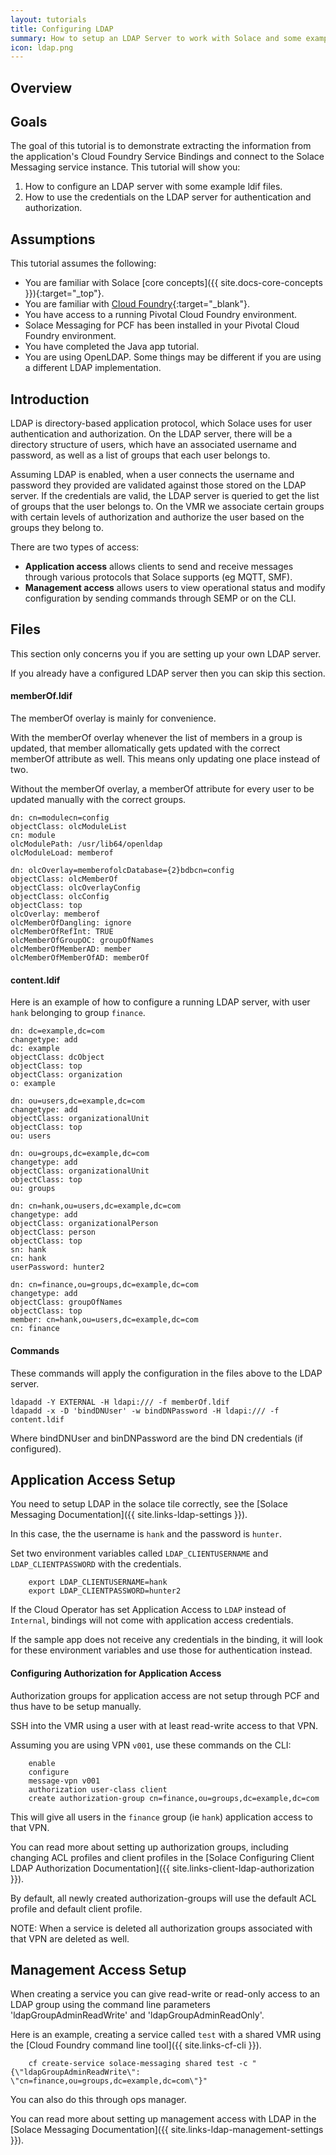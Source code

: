```yaml
---
layout: tutorials
title: Configuring LDAP
summary: How to setup an LDAP Server to work with Solace and some examples on how LDAP auth works
icon: ldap.png
---
```


## Overview

## Goals

The goal of this tutorial is to demonstrate extracting the information from the application's Cloud Foundry Service Bindings and connect to the Solace Messaging service instance.  This tutorial will show you:

1. How to configure an LDAP server with some example ldif files.
1. How to use the credentials on the LDAP server for authentication and authorization. 

## Assumptions

This tutorial assumes the following:

* You are familiar with Solace [core concepts]({{ site.docs-core-concepts }}){:target="_top"}.
* You are familiar with [Cloud Foundry](https://www.cloudfoundry.org/){:target="_blank"}.
* You have access to a running Pivotal Cloud Foundry environment.
* Solace Messaging for PCF has been installed in your Pivotal Cloud Foundry environment.
* You have completed the Java app tutorial.
* You are using OpenLDAP. Some things may be different if you are using a different LDAP implementation.

## Introduction

LDAP is directory-based application protocol, which Solace uses for user authentication and authorization.
On the LDAP server, there will be a directory structure of users, which have an associated username and password, as well as a list of groups that each user belongs to.

Assuming LDAP is enabled, when a user connects the username and password they provided are validated against those stored on the LDAP server.
If the credentials are valid, the LDAP server is queried to get the list of groups that the user belongs to. On the VMR we associate certain groups with certain levels of authorization and authorize the user based on the groups they belong to.

There are two types of access:

* **Application access** allows clients to send and receive messages through various protocols that Solace supports (eg MQTT, SMF).
* **Management access** allows users to view operational status and modify configuration by sending commands through SEMP or on the CLI. 

## Files

This section only concerns you if you are setting up your own LDAP server.

If you already have a configured LDAP server then you can skip this section.

#### memberOf.ldif

The memberOf overlay is mainly for convenience.

With the memberOf overlay whenever the list of members in a group is updated, that member allomatically gets updated with the correct memberOf attribute as well. This means only updating one place instead of two. 

Without the memberOf overlay, a memberOf attribute for every user to be updated manually with the correct groups.

```
dn: cn=modulecn=config
objectClass: olcModuleList
cn: module
olcModulePath: /usr/lib64/openldap
olcModuleLoad: memberof

dn: olcOverlay=memberofolcDatabase={2}bdbcn=config
objectClass: olcMemberOf
objectClass: olcOverlayConfig
objectClass: olcConfig
objectClass: top
olcOverlay: memberof
olcMemberOfDangling: ignore
olcMemberOfRefInt: TRUE
olcMemberOfGroupOC: groupOfNames
olcMemberOfMemberAD: member
olcMemberOfMemberOfAD: memberOf
```

#### content.ldif

Here is an example of how to configure a running LDAP server, with user `hank` belonging to group `finance`. 

```
dn: dc=example,dc=com
changetype: add
dc: example
objectClass: dcObject
objectClass: top
objectClass: organization
o: example

dn: ou=users,dc=example,dc=com
changetype: add
objectClass: organizationalUnit
objectClass: top
ou: users 

dn: ou=groups,dc=example,dc=com
changetype: add
objectClass: organizationalUnit
objectClass: top
ou: groups

dn: cn=hank,ou=users,dc=example,dc=com
changetype: add
objectClass: organizationalPerson
objectClass: person
objectClass: top
sn: hank
cn: hank
userPassword: hunter2

dn: cn=finance,ou=groups,dc=example,dc=com
changetype: add
objectClass: groupOfNames
objectClass: top
member: cn=hank,ou=users,dc=example,dc=com
cn: finance
```
#### Commands

These commands will apply the configuration in the files above to the LDAP server. 

```
ldapadd -Y EXTERNAL -H ldapi:/// -f memberOf.ldif
ldapadd -x -D 'bindDNUser' -w bindDNPassword -H ldapi:/// -f content.ldif
```

Where bindDNUser and binDNPassword are the bind DN credentials (if configured).

## Application Access Setup 

You need to setup LDAP in the solace tile correctly, see the [Solace Messaging Documentation]({{ site.links-ldap-settings }}).

In this case, the the username is `hank` and the password is `hunter`.

Set two environment variables called `LDAP_CLIENTUSERNAME` and `LDAP_CLIENTPASSWORD` with the credentials.

```
    export LDAP_CLIENTUSERNAME=hank
    export LDAP_CLIENTPASSWORD=hunter2
```

If the Cloud Operator has set Application Access to `LDAP` instead of `Internal`, bindings will not come with application access credentials.

If the sample app does not receive any credentials in the binding, it will look for these environment variables and use those for authentication instead.

#### Configuring Authorization for Application Access

Authorization groups for application access are not setup through PCF and thus have to be setup manually.

SSH into the VMR using a user with at least read-write access to that VPN.

Assuming you are using VPN `v001`, use these commands on the CLI:
```
    enable
    configure
    message-vpn v001
    authorization user-class client
    create authorization-group cn=finance,ou=groups,dc=example,dc=com
```

This will give all users in the `finance` group (ie `hank`) application access to that VPN. 

You can read more about setting up authorization groups, including changing ACL profiles and client profiles in the [Solace Configuring Client LDAP Authorization Documentation]({{ site.links-client-ldap-authorization }}).

By default, all newly created authorization-groups will use the default ACL profile and default client profile. 

NOTE: When a service is deleted all authorization groups associated with that VPN are deleted as well.

## Management Access Setup

When creating a service you can give read-write or read-only access to an LDAP group using the command line parameters 'ldapGroupAdminReadWrite' and 'ldapGroupAdminReadOnly'.

Here is an example, creating a service called `test` with a shared VMR using the [Cloud Foundry command line tool]({{ site.links-cf-cli }}).

```
    cf create-service solace-messaging shared test -c "{\"ldapGroupAdminReadWrite\": \"cn=finance,ou=groups,dc=example,dc=com\"}"
```

You can also do this through ops manager.

You can read more about setting up management access with LDAP in the [Solace Messaging Documentation]({{ site.links-ldap-management-settings }}).
